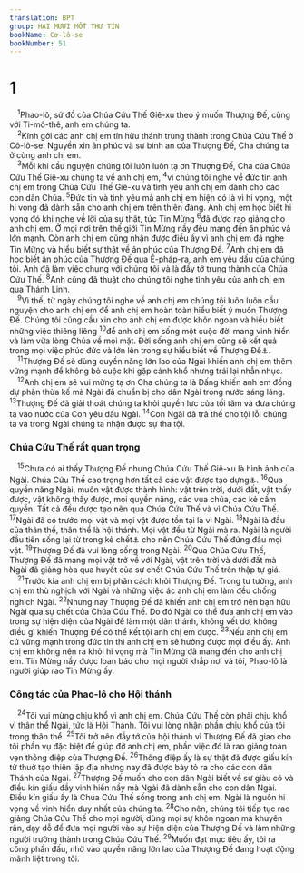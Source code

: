 ```yaml
---
translation: BPT
group: HAI MƯƠI MỐT THƯ TÍN
bookName: Cơ-lô-se 
bookNumber: 51
---
```


<div class="title"><h1>1</h1></div>
<span class="verse co_1_1"> <sup>1</sup>Phao-lô, sứ đồ của Chúa Cứu Thế Giê-xu theo ý muốn Thượng Đế, cùng với Ti-mô-thê, anh em chúng ta.<br/></span>
<span class="verse co_1_2"> <sup>2</sup>Kính gởi các anh chị em tín hữu thánh trung thành trong Chúa Cứu Thế ở Cô-lô-se: Nguyền xin ân phúc và sự bình an của Thượng Đế, Cha chúng ta ở cùng anh chị em.<br/></span>
<span class="verse co_1_3"> <sup>3</sup>Mỗi khi cầu nguyện chúng tôi luôn luôn tạ ơn Thượng Đế, Cha của Chúa Cứu Thế Giê-xu chúng ta về anh chị em,</span>
<span class="verse co_1_4"><sup>4</sup>vì chúng tôi nghe về đức tin anh chị em trong Chúa Cứu Thế Giê-xu và tình yêu anh chị em dành cho các con dân Chúa.</span>
<span class="verse co_1_5"><sup>5</sup>Đức tin và tình yêu mà anh chị em hiện có là vì hi vọng, một hi vọng đã dành sẵn cho anh chị em trên thiên đàng. Anh chị em học biết hi vọng đó khi nghe về lời của sự thật, tức Tin Mừng</span>
<span class="verse co_1_6"><sup>6</sup>đã được rao giảng cho anh chị em. Ở mọi nơi trên thế giới Tin Mừng nầy đều mang đến ân phúc và lớn mạnh. Còn anh chị em cũng nhận được điều ấy vì anh chị em đã nghe Tin Mừng và hiểu biết sự thật về ân phúc của Thượng Đế.</span>
<span class="verse co_1_7"><sup>7</sup>Anh chị em đã học biết ân phúc của Thượng Đế qua Ê-pháp-ra, anh em yêu dấu của chúng tôi. Anh đã làm việc chung với chúng tôi và là đầy tớ trung thành của Chúa Cứu Thế.</span>
<span class="verse co_1_8"><sup>8</sup>Anh cũng đã thuật cho chúng tôi nghe tình yêu của anh chị em qua Thánh Linh.<br/></span>
<span class="verse co_1_9"> <sup>9</sup>Vì thế, từ ngày chúng tôi nghe về anh chị em chúng tôi luôn luôn cầu nguyện cho anh chị em để anh chị em hoàn toàn hiểu biết ý muốn Thượng Đế. Chúng tôi cũng cầu xin cho anh chị em được khôn ngoan và hiểu biết những việc thiêng liêng</span>
<span class="verse co_1_10"><sup>10</sup>để anh chị em sống một cuộc đời mang vinh hiển và làm vừa lòng Chúa về mọi mặt. Đời sống anh chị em cũng sẽ kết quả trong mọi việc phúc đức và lớn lên trong sự hiểu biết về Thượng Đế<a data-toggle="tooltip" data-placement="bottom" title="Hay “sự hiểu biết của anh chị em về Thượng Đế sẽ tạo ra mọi việc phúc đức trong đời sống anh chị em.”">⚓</a>.<br/></span>
<span class="verse co_1_11"> <sup>11</sup>Thượng Đế sẽ dùng quyền năng lớn lao của Ngài khiến anh chị em thêm vững mạnh để không bỏ cuộc khi gặp cảnh khổ nhưng trái lại nhẫn nhục.<br/></span>
<span class="verse co_1_12"> <sup>12</sup>Anh chị em sẽ vui mừng tạ ơn Cha chúng ta là Đấng khiến anh em đồng dự phần thừa kế mà Ngài đã chuẩn bị cho dân Ngài trong nước sáng láng.</span>
<span class="verse co_1_13"><sup>13</sup>Thượng Đế đã giải thoát chúng ta khỏi quyền lực của tối tăm và đưa chúng ta vào nước của Con yêu dấu Ngài.</span>
<span class="verse co_1_14"><sup>14</sup>Con Ngài đã trả thế cho tội lỗi chúng ta và trong Ngài chúng ta nhận được sự tha tội.<br/></span>
<div class="title"><h3>Chúa Cứu Thế rất quan trọng</h3></div>
<span class="verse co_1_15"> <sup>15</sup>Chưa có ai thấy Thượng Đế nhưng Chúa Cứu Thế Giê-xu là hình ảnh của Ngài. Chúa Cứu Thế cao trọng hơn tất cả các vật được tạo dựng<a data-toggle="tooltip" data-placement="bottom" title="Nguyên văn, “sinh ra đầu tiên trong tất cả mọi loài.”">⚓</a>.</span>
<span class="verse co_1_16"><sup>16</sup>Qua quyền năng Ngài, muôn vật được thành hình: vật trên trời, dưới đất, vật thấy được, vật không thấy được, mọi quyền năng, các vua chúa, các kẻ cầm quyền. Tất cả đều được tạo nên qua Chúa Cứu Thế và vì Chúa Cứu Thế.</span>
<span class="verse co_1_17"><sup>17</sup>Ngài đã có trước mọi vật và mọi vật được tồn tại là vì Ngài.</span>
<span class="verse co_1_18"><sup>18</sup>Ngài là đầu của thân thể, thân thể là hội thánh. Mọi vật đều từ Ngài mà ra. Ngài là người đầu tiên sống lại từ trong kẻ chết<a data-toggle="tooltip" data-placement="bottom" title="Nguyên văn, “sinh ra đầu tiên từ kẻ chết.”">⚓</a> cho nên Chúa Cứu Thế đứng đầu mọi vật.</span>
<span class="verse co_1_19"><sup>19</sup>Thượng Đế đã vui lòng sống trong Ngài.</span>
<span class="verse co_1_20"><sup>20</sup>Qua Chúa Cứu Thế, Thượng Đế đã mang mọi vật trở về với Ngài, vật trên trời và dưới đất mà Ngài đã giảng hòa qua huyết của sự chết Chúa Cứu Thế trên thập tự giá.<br/></span>
<span class="verse co_1_21"> <sup>21</sup>Trước kia anh chị em bị phân cách khỏi Thượng Đế. Trong tư tưởng, anh chị em thù nghịch với Ngài và những việc ác anh chị em làm đều chống nghịch Ngài.</span>
<span class="verse co_1_22"><sup>22</sup>Nhưng nay Thượng Đế đã khiến anh chị em trở nên bạn hữu Ngài qua sự chết của Chúa Cứu Thế. Do đó Ngài có thể đưa anh chị em vào trong sự hiện diện của Ngài để làm một dân thánh, không vết dơ, không điều gì khiến Thượng Đế có thể kết tội anh chị em được.</span>
<span class="verse co_1_23"><sup>23</sup>Nếu anh chị em cứ vững mạnh trong đức tin thì anh chị em sẽ hưởng được mọi điều ấy. Anh chị em không nên ra khỏi hi vọng mà Tin Mừng đã mang đến cho anh chị em. Tin Mừng nầy được loan báo cho mọi người khắp nơi và tôi, Phao-lô là người giúp rao Tin Mừng ấy.<br/></span>
<div class="title"><h3>Công tác của Phao-lô cho Hội thánh</h3></div>
<span class="verse co_1_24"> <sup>24</sup>Tôi vui mừng chịu khổ vì anh chị em. Chúa Cứu Thế còn phải chịu khổ vì thân thể Ngài, tức là Hội Thánh. Tôi vui lòng nhận phần chịu khổ của tôi trong thân thể.</span>
<span class="verse co_1_25"><sup>25</sup>Tôi trở nên đầy tớ của hội thánh vì Thượng Đế đã giao cho tôi phần vụ đặc biệt để giúp đỡ anh chị em, phần việc đó là rao giảng toàn vẹn thông điệp của Thượng Đế.</span>
<span class="verse co_1_26"><sup>26</sup>Thông điệp ấy là sự thật đã được giấu kín từ thuở tạo thiên lập địa nhưng nay đã được bày tỏ ra cho các con dân Thánh của Ngài.</span>
<span class="verse co_1_27"><sup>27</sup>Thượng Đế muốn cho con dân Ngài biết về sự giàu có và điều kín giấu đầy vinh hiển nầy mà Ngài đã dành sẵn cho con dân Ngài. Điều kín giấu ấy là Chúa Cứu Thế sống trong anh chị em. Ngài là nguồn hi vọng về vinh hiển duy nhất của chúng ta.</span>
<span class="verse co_1_28"><sup>28</sup>Cho nên, chúng tôi tiếp tục rao giảng Chúa Cứu Thế cho mọi người, dùng mọi sự khôn ngoan mà khuyên răn, dạy dỗ để đưa mọi người vào sự hiện diện của Thượng Đế và làm những người trưởng thành trong Chúa Cứu Thế.</span>
<span class="verse co_1_29"><sup>29</sup>Muốn đạt mục tiêu ấy, tôi ra công phấn đấu, nhờ vào quyền năng lớn lao của Thượng Đế đang hoạt động mãnh liệt trong tôi.<br/></span>

